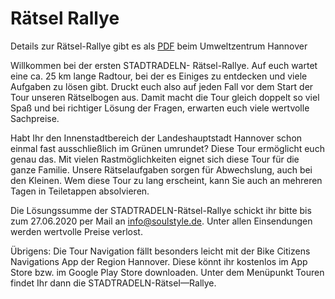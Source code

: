 <!-- Farbe: '#00ff80' -->

# Rätsel Rallye

Details zur Rätsel-Rallye gibt es als [PDF](https://umsteigenaufsteigen.de/wp-content/uploads/2020/06/STADTRADELN-R%C3%A4tsel-Rallye.pdf) beim Umweltzentrum Hannover 

Willkommen bei der ersten STADTRADELN- Rätsel-Rallye. Auf euch wartet eine ca. 25 km lange Radtour, bei der es Einiges zu entdecken und viele Aufgaben zu lösen gibt. Druckt euch also auf jeden Fall vor dem Start der Tour unseren Rätselbogen aus.  Damit macht die Tour gleich doppelt so viel Spaß und bei richtiger Lösung der Fragen, erwarten euch viele wertvolle Sachpreise.

Habt Ihr den Innenstadtbereich der Landeshauptstadt Hannover schon einmal fast ausschließlich im Grünen umrundet? Diese Tour ermöglicht euch genau das. Mit vielen Rastmöglichkeiten eignet sich diese Tour für die ganze Familie. Unsere Rätselaufgaben sorgen für Abwechslung, auch bei den Kleinen. Wem diese Tour zu lang erscheint, kann Sie auch an mehreren Tagen in Teiletappen absolvieren.

Die Lösungssumme der STADTRADELN-Rätsel-Rallye schickt ihr bitte bis zum 27.06.2020 per Mail an info@soulstyle.de. Unter allen Einsendungen werden wertvolle Preise verlost.
 
Übrigens: Die Tour Navigation fällt besonders leicht mit der Bike Citizens Navigations App der Region Hannover. Diese könnt ihr kostenlos im App Store bzw.  im Google Play Store downloaden.  Unter dem Menüpunkt Touren findet Ihr dann die STADTRADELN-RätseI—Rallye.
